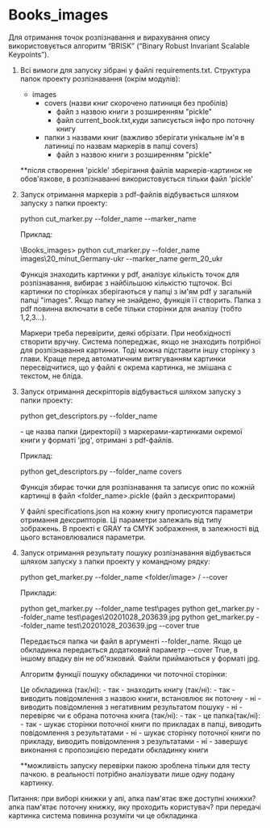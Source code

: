 # Books_images
Для отримання точок розпізнавання и вирахування опису використовується алгоритм “BRISK” (“Binary Robust Invariant Scalable Keypoints”).


1. Всі вимоги для запуску зібрані у файлі requirements.txt.
	Структура папок проекту розпізнавання (окрім модулів):
	- images
		- covers (назви книг скорочено латиниця без пробілів)
			- файл з назвою книги з розширенням "pickle"
			- файл current_book.txt,куди записується інфо про поточну книгу
		- папки з назвами книг (важливо зберігати унікальне ім'я в латиниці по назвам маркерів в папці covers)
			- файл з назвою книги з розширенням "pickle"

	**після створення 'pickle' зберігання файлів маркерів-картинок не обов'язкове, в розпізнаванні використовується тільки файл 'pickle'
	
2. Запуск отримання маркерів з pdf-файлів відбувається шляхом запуску з папки проекту:

    python cut_marker.py --folder_name <folder includes pdf pages> --marker_name <short name of book>
    
    Приклад:
    
    \Books_images> python cut_marker.py --folder_name images\20_minut_Germany-ukr --marker_name germ_20_ukr
    
    Функція знаходить картинки у pdf, аналізує кількість точок для розпізнавання, вибирає 
    з найбільшою кількістю тщточок. 
    Всі картинки по сторінках зберігаються у папці з ім'ям pdf у загальній папці "images". Якщо папку не знайдено, функція її створить.
    Папка з pdf повинна включати в себе тільки сторінки для аналізу (тобто 1,2,3...). 
    
    Маркери треба перевірити, деякі обрізати. При необхідності створити вручну. Система попереджає, якщо не 
    знаходить потрібної для розпізнавання картинки. Тоді можна підставити іншу сторінку з глави. Краще перед 
    автоматичним витягуванням картинки пересвідчитися, що у файлі є окрема картинка, не змішана с текстом,
    не бліда. 

3. Запуск отримання дескріпторів відбувається шляхом запуску з папки проекту:

    python get_descriptors.py --folder_name <name of book>

	<name of book> - це назва папки (директорії) з маркерами-картинками окремої книги у форматі 'jpg', отримані з pdf-файлів.

	Приклад:

	python get_descriptors.py --folder_name covers

	Функція збирає точки для розпізнавання та записує опис по кожній картинці в файл <folder_name>.pickle (файл з дескрипторами)
	
	У файлі specifications.json на кожну книгу прописуются параметри отримання дексрипторів. 
    Ці параметри залежаль від типу зображень. В проекті є GRAY та CMYK зображення, в залежності від цього
    встановлювалися параметри.


4. Запуск отримання результату пошуку розпізнавання відбувається шляхом запуску з папки проекту у командному рядку:

    python get_marker.py --folder_name <folder/image> / --cover <true>

	Приклади:

	python get_marker.py --folder_name test\pages
	python get_marker.py --folder_name test\pages\20201028_203639.jpg
	python get_marker.py --folder_name test\20201028_203639.jpg --cover true

	Передається папка чи файл в аргументі --folder_name. Якщо це обкладинка передається додатковий параметр --cover True, в іншому впадку він не об'язковий.
	Файли приймаються у форматі jpg.

	Алгоритм функції пошуку обкладинки чи поточної сторінки:

	Це обкладинка (так/ні):
		- так - знаходить книгу (так/ні):
			- так - виводить повідомлення з назвою книги, встановлює як поточну
			- ні - виводить повідомлення з негативним результатом пошуку
		- ні - перевіряє чи є обрана поточна книга (так/ні):
			- так - це папка(так/ні):
				- так - шукає сторінки поточної книги по прикладах в папці, виводить повідомлення з результатами
				- ні - шукає сторінку поточної книги по прикладу, виводить повідомлення з результатами
			- ні - завершує виконання с пропозицією передати обкладинку книги
	
	**можливість запуску перевірки пакою зроблена тільки для тесту пачкою. в реальності потрібно аналізувати лише одну подану картинку.


Питання:
при виборі книжки у апі, апка пам'ятає вже доступні книжки?
апка пам'ятає поточну книжку, яку проходить користувач?
при передачі картинка система повинна розуміти чи це обкладинка
